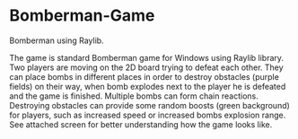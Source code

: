 # Bomberman-Game
Bomberman using Raylib.

The game is standard Bomberman game for Windows 
using Raylib library.
Two players are moving on the 2D board trying to 
defeat each other. They can place bombs in different 
places in order to destroy obstacles (purple fields) 
on their way, when bomb explodes next to the player 
he is defeated and the game is finished. Multiple bombs 
can form chain reactions. Destroying obstacles can 
provide some random boosts (green background) for players, 
such as increased speed or increased bombs explosion range. 
See attached screen for better understanding how the 
game looks like.

